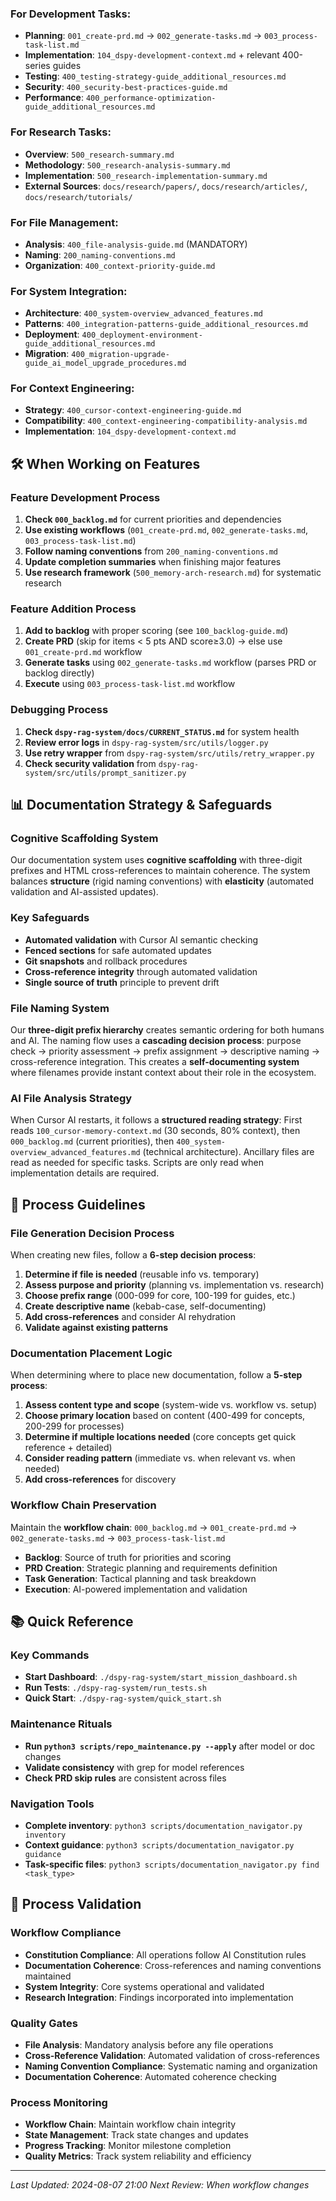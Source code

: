 <!-- CONTEXT_REFERENCE: 400_context-priority-guide.md -->

### **For Development Tasks:**
- **Planning**: `001_create-prd.md` → `002_generate-tasks.md` → `003_process-task-list.md`
- **Implementation**: `104_dspy-development-context.md` + relevant 400-series guides
- **Testing**: `400_testing-strategy-guide_additional_resources.md`
- **Security**: `400_security-best-practices-guide.md`
- **Performance**: `400_performance-optimization-guide_additional_resources.md`

### **For Research Tasks:**
- **Overview**: `500_research-summary.md`
- **Methodology**: `500_research-analysis-summary.md`
- **Implementation**: `500_research-implementation-summary.md`
- **External Sources**: `docs/research/papers/`, `docs/research/articles/`, `docs/research/tutorials/`

### **For File Management:**
- **Analysis**: `400_file-analysis-guide.md` (MANDATORY)
- **Naming**: `200_naming-conventions.md`
- **Organization**: `400_context-priority-guide.md`

### **For System Integration:**
- **Architecture**: `400_system-overview_advanced_features.md`
- **Patterns**: `400_integration-patterns-guide_additional_resources.md`
- **Deployment**: `400_deployment-environment-guide_additional_resources.md`
- **Migration**: `400_migration-upgrade-guide_ai_model_upgrade_procedures.md`

### **For Context Engineering:**
- **Strategy**: `400_cursor-context-engineering-guide.md`
- **Compatibility**: `400_context-engineering-compatibility-analysis.md`
- **Implementation**: `104_dspy-development-context.md`

## 🛠️ When Working on Features

### **Feature Development Process**
1. **Check `000_backlog.md`** for current priorities and dependencies
2. **Use existing workflows** (`001_create-prd.md`, `002_generate-tasks.md`, `003_process-task-list.md`)
3. **Follow naming conventions** from `200_naming-conventions.md`
4. **Update completion summaries** when finishing major features
5. **Use research framework** (`500_memory-arch-research.md`) for systematic research

### **Feature Addition Process**
1. **Add to backlog** with proper scoring (see `100_backlog-guide.md`)
2. **Create PRD** (skip for items < 5 pts AND score≥3.0) → else use `001_create-prd.md` workflow
3. **Generate tasks** using `002_generate-tasks.md` workflow (parses PRD or backlog directly)
4. **Execute** using `003_process-task-list.md` workflow

### **Debugging Process**
1. **Check `dspy-rag-system/docs/CURRENT_STATUS.md`** for system health
2. **Review error logs** in `dspy-rag-system/src/utils/logger.py`
3. **Use retry wrapper** from `dspy-rag-system/src/utils/retry_wrapper.py`
4. **Check security validation** from `dspy-rag-system/src/utils/prompt_sanitizer.py`

## 📊 Documentation Strategy & Safeguards

### **Cognitive Scaffolding System**
Our documentation system uses **cognitive scaffolding** with three-digit prefixes and HTML cross-references to maintain coherence. The system balances **structure** (rigid naming conventions) with **elasticity** (automated validation and AI-assisted updates).

### **Key Safeguards**
- **Automated validation** with Cursor AI semantic checking
- **Fenced sections** for safe automated updates
- **Git snapshots** and rollback procedures
- **Cross-reference integrity** through automated validation
- **Single source of truth** principle to prevent drift

### **File Naming System**
Our **three-digit prefix hierarchy** creates semantic ordering for both humans and AI. The naming flow uses a **cascading decision process**: purpose check → priority assessment → prefix assignment → descriptive naming → cross-reference integration. This creates a **self-documenting system** where filenames provide instant context about their role in the ecosystem.

### **AI File Analysis Strategy**
When Cursor AI restarts, it follows a **structured reading strategy**: First reads `100_cursor-memory-context.md` (30 seconds, 80% context), then `000_backlog.md` (current priorities), then `400_system-overview_advanced_features.md` (technical architecture). Ancillary files are read as needed for specific tasks. Scripts are only read when implementation details are required.

## 🔧 Process Guidelines

### **File Generation Decision Process**
When creating new files, follow a **6-step decision process**:
1. **Determine if file is needed** (reusable info vs. temporary)
2. **Assess purpose and priority** (planning vs. implementation vs. research)
3. **Choose prefix range** (000-099 for core, 100-199 for guides, etc.)
4. **Create descriptive name** (kebab-case, self-documenting)
5. **Add cross-references** and consider AI rehydration
6. **Validate against existing patterns**

### **Documentation Placement Logic**
When determining where to place new documentation, follow a **5-step process**:
1. **Assess content type and scope** (system-wide vs. workflow vs. setup)
2. **Choose primary location** based on content (400-499 for concepts, 200-299 for processes)
3. **Determine if multiple locations needed** (core concepts get quick reference + detailed)
4. **Consider reading pattern** (immediate vs. when relevant vs. when needed)
5. **Add cross-references** for discovery

### **Workflow Chain Preservation**
Maintain the **workflow chain**: `000_backlog.md` → `001_create-prd.md` → `002_generate-tasks.md` → `003_process-task-list.md`

- **Backlog**: Source of truth for priorities and scoring
- **PRD Creation**: Strategic planning and requirements definition
- **Task Generation**: Tactical planning and task breakdown
- **Execution**: AI-powered implementation and validation

## 📚 Quick Reference

### **Key Commands**
- **Start Dashboard**: `./dspy-rag-system/start_mission_dashboard.sh`
- **Run Tests**: `./dspy-rag-system/run_tests.sh`
- **Quick Start**: `./dspy-rag-system/quick_start.sh`

### **Maintenance Rituals**
- **Run `python3 scripts/repo_maintenance.py --apply`** after model or doc changes
- **Validate consistency** with grep for model references
- **Check PRD skip rules** are consistent across files

### **Navigation Tools**
- **Complete inventory**: `python3 scripts/documentation_navigator.py inventory`
- **Context guidance**: `python3 scripts/documentation_navigator.py guidance`
- **Task-specific files**: `python3 scripts/documentation_navigator.py find <task_type>`

## 🔄 Process Validation

### **Workflow Compliance**
- **Constitution Compliance**: All operations follow AI Constitution rules
- **Documentation Coherence**: Cross-references and naming conventions maintained
- **System Integrity**: Core systems operational and validated
- **Research Integration**: Findings incorporated into implementation

### **Quality Gates**
- **File Analysis**: Mandatory analysis before any file operations
- **Cross-Reference Validation**: Automated validation of cross-references
- **Naming Convention Compliance**: Systematic naming and organization
- **Documentation Coherence**: Automated coherence checking

### **Process Monitoring**
- **Workflow Chain**: Maintain workflow chain integrity
- **State Management**: Track state changes and updates
- **Progress Tracking**: Monitor milestone completion
- **Quality Metrics**: Track system reliability and efficiency

---

*Last Updated: 2024-08-07 21:00*
*Next Review: When workflow changes*

<!-- WORKFLOW_MODULE_METADATA
version: 1.0
split_date: 2024-08-07
parent_file: 100_cursor-memory-context.md
core_module: 100_cursor-memory-context.md
workflow_files: 001_create-prd.md, 002_generate-tasks.md, 003_process-task-list.md
research_basis: 500_documentation-coherence-research.md
-->
